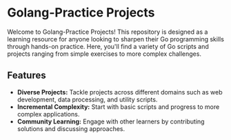 # Golang-Practice Projects

Welcome to Golang-Practice Projects! This repository is designed as a learning resource for anyone looking to sharpen their Go programming skills through hands-on practice. Here, you'll find a variety of Go scripts and projects ranging from simple exercises to more complex challenges.

## Features
- **Diverse Projects:** Tackle projects across different domains such as web development, data processing, and utility scripts.
- **Incremental Complexity:** Start with basic scripts and progress to more complex applications.
- **Community Learning:** Engage with other learners by contributing solutions and discussing approaches.

